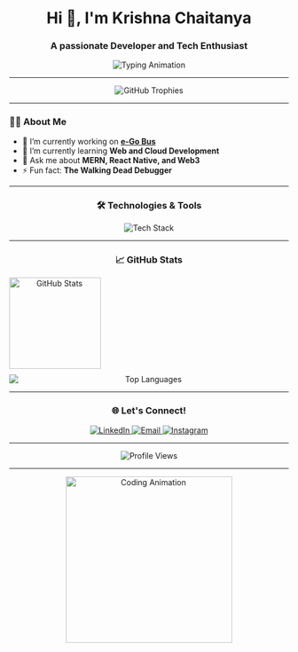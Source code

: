 
<h1 align="center">Hi 👋, I'm Krishna Chaitanya</h1>
<h3 align="center">A passionate Developer and Tech Enthusiast</h3>

<p align="center">
  <img src="https://readme-typing-svg.herokuapp.com?font=Fira+Code&size=24&duration=2500&pause=500&color=36BCF7&width=570&lines=MERN+Stack+%7C+React+Native+%7C+Blockchain" alt="Typing Animation">
</p>

---

<p align="center">
  <img src="https://github-profile-trophy.vercel.app/?username=kcjod&theme=darkhub&row=1&column=6&no-frame=true&margin-w=15" alt="GitHub Trophies">
</p>

---

### 👨‍💻 About Me

- 🔭 I’m currently working on **[e-Go Bus](https://github.com/kcjod/e-go-bus)**  
- 🌱 I’m currently learning **Web and Cloud Development**  
- 💬 Ask me about **MERN, React Native, and Web3**  
- ⚡ Fun fact: **The Walking Dead Debugger**

---

<h3 align="center">🛠️ Technologies & Tools</h3>
<p align="center">
  <img src="https://skillicons.dev/icons?i=react,js,ts,nodejs,express,mongodb,python,rust,c,cpp,html,css,aws,docker,kubernetes,tailwind,github,git" alt="Tech Stack" />
</p>

---

<h3 align="center">📈 GitHub Stats</h3>
<div align="center" style="display: flex; flex-direction: column; gap: 10px;">
  <img src="https://github-readme-stats.vercel.app/api?username=kcjod&show_icons=true&theme=tokyonight&hide_border=true" alt="GitHub Stats" height="165">
  <img src="https://github-readme-stats.vercel.app/api/top-langs/?username=kcjod&layout=compact&theme=tokyonight&hide_border=true" alt="Top Languages">
</div>

---

<h3 align="center">🌐 Let's Connect!</h3>
<p align="center">
  <a href="https://linkedin.com/in/krishnachaitanyakattoju" target="_blank">
    <img src="https://img.shields.io/badge/LinkedIn-0A66C2?style=for-the-badge&logo=linkedin&logoColor=white" alt="LinkedIn">
  </a>
  <a href="mailto:kcisthe@gmail.com">
    <img src="https://img.shields.io/badge/Email-D14836?style=for-the-badge&logo=gmail&logoColor=white" alt="Email">
  </a>
  <a href="https://instagram.com/kcreplies" target="_blank">
    <img src="https://img.shields.io/badge/Instagram-E4405F?style=for-the-badge&logo=instagram&logoColor=white" alt="Instagram">
  </a>
</p>

---

<p align="center">
  <img src="https://komarev.com/ghpvc/?username=kcjod&style=for-the-badge&color=brightgreen" alt="Profile Views">
</p>

---

<p align="center">
  <img src="https://media.giphy.com/media/L1R1tvI9svkIWwpVYr/giphy.gif" alt="Coding Animation" width="300px">
</p>

